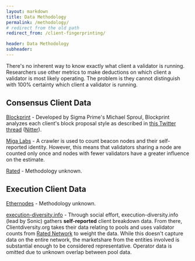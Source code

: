 ```yaml
---
layout: markdown
title: Data Methodology
permalink: /methodology/
# redirect from the old path
redirect_from: /client-fingerprinting/

header: Data Methodology
subheader: 
---
```



There's no inherent way to know exactly what client a validator is running. Researchers use other metrics to make deductions on which client a validator is most likely operating. The problem is they cannot distinguish with 100% certainty which client a validator is running.


## Consensus Client Data

[Blockprint](https://github.com/sigp/blockprint) - Developed by Sigma Prime's Michael Sproul, Blockprint  analyzes each client's block proposal style as described in [this Twitter thread](https://twitter.com/sproulM_/status/1440512518242197516) ([Nitter](https://nitter.snopyta.org/sproulM_/status/1440512518242197516)).

[Miga Labs](https://migalabs.io/) - A crawler is used to count beacon nodes and their self-reported identity. However, this means that validators sharing a node are counted only once and nodes with fewer validators have a greater influence on the estimate.

[Rated](https://www.rated.network/) - Methodology unknown.


## Execution Client Data

[Ethernodes](https://ethernodes.org/) - Methodology unknown.

[execution-diversity.info](https://execution-diversity.info/) - Through social effort, execution-diversity.info (lead by Sonic) gathers **self-reported** client breakdown data. From there, Clientdiversity.org takes their data relating to pools and uses validator counts from [Rated Network](https://rated.network/) to weight the data. While this doesn't capture data on the entire network, the marketshare from the entities involved is substantial enough to be considered representative. Operator data is omitted due to unknown overlap between pool data.
